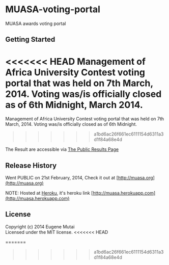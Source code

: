 # MUASA-voting-portal

MUASA awards voting portal

## Getting Started
<<<<<<< HEAD
Management of Africa University Contest voting portal that was held on 7th March, 2014. Voting was/is officially closed as of 6th Midnight, March 2014.
=======
Management of Africa University Contest voting portal that was held on 7th March, 2014. Voting was/is officially closed as of 6th Midnight.
>>>>>>> a1bd6ac26f661ec6111154d6311a3d1f84a68e4d

The Result are accessible via [The Public Results Page](http://muasa.org/voting_results/letthepublicsee)

## Release History
Went PUBLIC on 21st February, 2014, Check it out at [http://muasa.org](http://muasa.org)

NOTE: Hosted at [Heroku](http://heroku.com), it's heroku link [http://muasa.herokuapp.com](http://muasa.herokuapp.com) 

## License
Copyright (c) 2014 Eugene Mutai  
Licensed under the MIT license.
<<<<<<< HEAD

=======
>>>>>>> a1bd6ac26f661ec6111154d6311a3d1f84a68e4d
